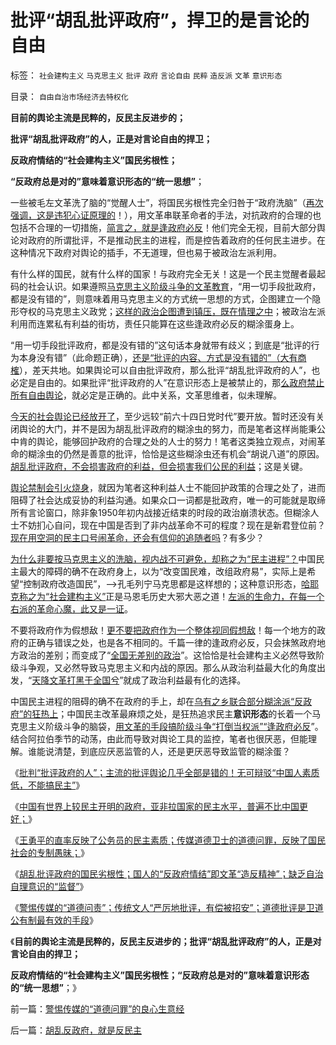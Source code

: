 # 批评“胡乱批评政府”，捍卫的是言论的自由

标签： `社会建构主义` `马克思主义` `批评` `政府` `言论自由` `民粹` `造反派` `文革` `意识形态` 

目录： `自由自治市场经济去特权化`

**目前的舆论主流是民粹的，反民主反进步的；**

**批评“胡乱批评政府”的人，正是对言论自由的捍卫；**

**反政府情结的“社会建构主义”国民劣根性；**

**“反政府总是对的”意味着意识形态的“统一思想”**；

一些被毛左文革洗了脑的“觉醒人士”，将国民劣根性完全归咎于“政府洗脑”（[再次强调，这是违犯心证原理的](../../../2011/8/15/胡乱批评政府的国民劣根性.md)！），用文革串联革命者的手法，对抗政府的合理的也包括不合理的一切措施，[简言之，就是逢政府必反](../../../2010/12/12/不要一味指责政府.md)！他们完全无视，目前大部分舆论对政府的所谓批评，不是推动民主的进程，而是控告着政府的任何民主进步。在这种情况下政府对舆论的插手，不无道理，但也易于被政治左派利用。

有什么样的国民，就有什么样的国家！与政府完全无关！这是一个民主觉醒者最起码的社会认识。如果遵照[马克思主义阶级斗争的文革教育](../../../2010/7/22/想学会批评，就不要发泄.md)，“用一切手段批政府，都是没有错的”，则意味着用马克思主义的方式统一思想的方式，企图建立一个隐形夺权的马克思主义政党；[这样的政治企图遭到镇压，既在情理之中](../../../2010/12/9/英国拘捕阿桑奇是危害美国新闻自由吗？.md)；被政治左派利用而连累私有利益的街坊，责任只能算在这些逢政府必反的糊涂蛋身上。

“用一切手段批评政府，都是没有错的”这句话本身就带有歧义；到底是“批评的行为本身没有错”（此命题正确），[还是“批评的内容、方式是没有错的”（大有商榷](http://darthvad.blog.163.com/blog/static/53399470201061493946107/)），差天共地。如果舆论可以自由批评政府，那么批评“胡乱批评政府的人”，也必定是自由的。如果批评“批评政府的人”在意识形态上是被禁止的，那[么政府禁止所有自由舆论](../../../2011/7/19/不敢扣帽子的人，不会是民主人.md)，就必定是正确的。此中关系，文革思维者，似未理解。

[今天的社会舆论已经放开了](http://darthvad123.wordpress.com/2011/04/11/%E8%A8%80%E8%AE%BA%E8%87%AA%E7%94%B1%EF%BC%8C%E4%BA%BA%E8%BA%AB%E5%AE%89%E5%85%A8/)，至少远较“前六十四日党时代”要开放。暂时还没有关闭舆论的大门，并不是因为胡乱批评政府的糊涂虫的努力，而是笔者这样尚能秉公中肯的舆论，能够回护政府的合理之处的人士的努力！笔者这类独立观点，对闹革命的糊涂虫的仍然是善意的批评，恰恰是这些糊涂虫还有机会“胡说八道”的原因。[胡乱批评政府，不会损害政府的利益，但会损害我们公民的利益](../../../2009/5/5/控制舆论，等于引火烧身.md)；这是关键。

[舆论禁制会引火烧身](../../../2009/5/5/控制舆论，等于引火烧身.md)，就因为笔者这种利益人士不能回护政策的合理之处了，进而阻碍了社会达成妥协的利益沟通。如果众口一词都是批政府，唯一的可能就是取缔所有言论窗口，除非象1950年初内战接近结束的时段的政治崩溃状态。但糊涂人士不妨扪心自问，现在中国是否到了非内战革命不可的程度？现在是新君登位前？[现在用空洞的民主口号闹革命，还会有信仰的追随者吗](../../../2011/7/13/“暴政和暴力革命”是一丘之貉.md)？有多少？

[为什么非要按马克思主义的洗脑，视内战不可避免，却称之为“民主进程”？](http://hi.baidu.com/darthchn/blog/item/bd2452f945865518d8f9fd27.html)中国民主最大的障碍的确不在政府身上，以为“改变国民难，改组政府易”，实际上是希望“控制政府改造国民”，——>孔毛列宁马克思都是这样想的；这种意识形态，[哈耶克称之为“社会建构主义”](../../../2011/2/22/中国传统文化愚昧的社会建构主义.md)正是马恩毛历史大邪大恶之道！[左派的生命力，在每一个右派的革命心魔，此又是一证](../../../2009/7/26/极左生命力取决于右派的人格心魔.md)。

不要将政府作为假想敌！[更不要把政府作为一个整体视同假想敌](../../../2009/5/8/妖魔化敌视与铁板一块.md)！每一个地方的政府的正确与错误之处，也是各不相同的。千篇一律的逢政府必反，只会抹煞政府地方政治的差别；而变成了“[全国无差别的政治](../../../2009/9/7/全国无差别保障是注定失败的左倾计划经济公有制.md)”。这恰恰是社会建构主义必然导致阶级斗争观，又必然导致马克思主义和内战的原因。那么从政治利益最大化的角度出发，“[天降文革打黑于全国兮](../../../2009/9/17/老百姓，巨款，仇富，弱肉强食，垄断和黑社会.md)”就成了政治利益最有化的选择。

中国民主进程的阻碍的确不在政府的手上，却在[乌有之乡联合部分糊涂派“反政府”的狂热上](../../../2009/8/10/舆论层精神抵抗法.md)；中国民主改革最麻烦之处，是狂热追求民主**意识形态**的长着一个马克思主义阶级斗争的脑袋，[用文革的手段搞阶级斗争“打倒当权派”“逢政府必反](../../../2009/7/4/不要轻视极端意识对社会的试探.md)”。结合阿拉伯季节的动荡，由此而导致对舆论工具的监控，笔者也很厌恶，但能理解。谁能说清楚，到底应厌恶监管的人，还是更厌恶导致监管的糊涂蛋？

《[批判“批评政府的人”；主流的批评舆论几乎全部是错的！无可辩驳“中国人素质低，不能搞民主”](../../../2011/8/13/批评“批评政府的人”.md)》

《[中国有世界上较民主开明的政府，亚非拉国家的民主水平，普遍不比中国更好；](../../../2011/8/13/中国在世界上相对民主和开明.md)》

《[王勇平的直率反映了公务员的民主素质；传媒道德卫士的道德问罪，反映了国民社会的专制愚昧；](../../../2011/8/15/王勇平直率“反正我信了”难道有错吗？.md)》

《[胡乱批评政府的国民劣根性；国人的“反政府情结”即文革“造反精神”；缺乏自治自理意识的“监督”](../../../2011/8/15/胡乱批评政府的国民劣根性.md)》

《[警惕传媒的“道德问责”；传统文人“严厉地批评，有偿被招安”；道德批评是卫道公有制最有效的手段](../../../2011/8/16/警惕传媒的“道德问罪”的良心生意经.md)》

《**目前的舆论主流是民粹的，反民主反进步的；批评“胡乱批评政府”的人，正是对言论自由的捍卫；**

**反政府情结的“社会建构主义”国民劣根性；“反政府总是对的”意味着意识形态的“统一思想”**；》



前一篇：[警惕传媒的“道德问罪”的良心生意经](../../../2011/8/16/警惕传媒的“道德问罪”的良心生意经.md)

后一篇：[胡乱反政府，就是反民主](../../../2011/8/16/胡乱反政府，就是反民主.md)